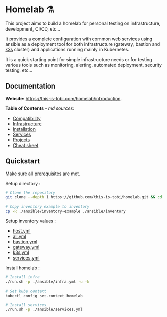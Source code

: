 # Homelab :alembic:

This project aims to build a homelab for personal testing on infrastructure, development, CI/CD, etc...

It provides a complete configuration with common web services using ansible as a deployment tool for both infrastructure  (gateway, bastion and [k3s](https://k3s.io) cluster) and applications running mainly in Kubernetes.

It is a quick starting point for simple infrastructure needs or for testing various tools such as monitoring, alerting, automated deployment, security testing, etc...

## Documentation

__Website:__ <https://this-is-tobi.com/homelab/introduction>.

__Table of Contents__ *- md sources*:
- [Compatibility](./docs/02-compatibility.md)
- [Infrastructure](./docs/03-infrastructure.md)
- [Installation](./docs/04-installation.md)
- [Services](./docs/05-services.md)
- [Projects](./docs/06-projects.md)
- [Cheat sheet](./docs/07-cheat-sheet.md)


## Quickstart

Make sure all [prerequisites](./docs/03-installation.md#prerequisites) are met.

Setup directory :
```sh
# Clone the repository
git clone --depth 1 https://github.com/this-is-tobi/homelab.git && cd ./homelab && rm -rf ./.git

# Copy inventory example to inventory
cp -R ./ansible/inventory-example ./ansible/inventory
```

Setup inventory values :
- [host.yml](./ansible/inventory/hosts.yml)
- [all.yml](./ansible/inventory/group_vars/all.yml)
- [bastion.yml](./ansible/inventory/group_vars/bastion.yml)
- [gateway.yml](./ansible/inventory/group_vars/gateway.yml)
- [k3s.yml](./ansible/inventory/group_vars/k3s.yml)
- [services.yml](./ansible/inventory/group_vars/services.yml)


Install homelab :
```sh
# Install infra
./run.sh -p ./ansible/infra.yml -u -k

# Set kube context
kubectl config set-context homelab

# Install services
./run.sh -p ./ansible/services.yml
```
